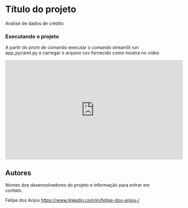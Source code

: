 # Título do projeto

Análise de dados de crédito

### Executando o projeto

A partir do pront de comando executar o comando streamlit run app_pycaret.py e carregar o arquivo csv fornecido como mostra no vídeo

<iframe width="560" height="315" src="https://youtu.be/-B-C7ITOomQ" frameborder="0" allowfullscreen></iframe>


## Autores

Nomes dos desenvolvedores do projeto e informação para entrar em contato.

Felipe dos Anjos 
https://www.linkedin.com/in/felipe-dos-anjos-/

